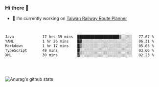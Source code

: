 ### Hi there 👋

- 🔭 I’m currently working on [Taiwan Railway Route Planner](https://github.com/Taiwan-Railway-Route-Planner)

<br/>

<!--START_SECTION:waka-->

```txt
Java             17 hrs 39 mins  ███████████████████▒░░░░░   77.67 %
YAML             1 hr 26 mins    █▓░░░░░░░░░░░░░░░░░░░░░░░   06.31 %
Markdown         1 hr 17 mins    █▒░░░░░░░░░░░░░░░░░░░░░░░   05.65 %
TypeScript       49 mins         █░░░░░░░░░░░░░░░░░░░░░░░░   03.66 %
XML              30 mins         ▓░░░░░░░░░░░░░░░░░░░░░░░░   02.23 %
```

<!--END_SECTION:waka-->

<br/>
<br/>

![Anurag's github stats](https://github-readme-stats.vercel.app/api?username=DepickereSven&show_icons=true&theme=tokyonight)



<!--
**DepickereSven/DepickereSven** is a ✨ _special_ ✨ repository because its `README.md` (this file) appears on your GitHub profile.

Here are some ideas to get you started:

- 🔭 I’m currently working on ...
- 🌱 I’m currently learning ...
- 👯 I’m looking to collaborate on ...
- 🤔 I’m looking for help with ...
- 💬 Ask me about ...
- 📫 How to reach me: ...
- 😄 Pronouns: ...
- ⚡ Fun fact: ...
-->
